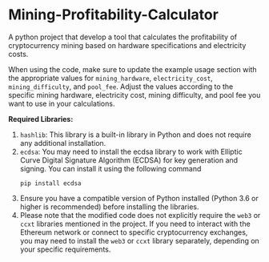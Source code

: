 # Mining-Profitability-Calculator
A python project that develop a tool that calculates the profitability of cryptocurrency mining based on hardware specifications and electricity costs.


When using the code, make sure to update the example usage section with the appropriate values for ```mining_hardware```, ```electricity_cost```, ```mining_difficulty```, and ```pool_fee```. Adjust the values according to the specific mining hardware, electricity cost, mining difficulty, and pool fee you want to use in your calculations.


__Required Libraries:__

1. ```hashlib```: This library is a built-in library in Python and does not require any additional installation.
2. ```ecdsa```: You may need to install the ecdsa library to work with Elliptic Curve Digital Signature Algorithm (ECDSA) for key generation and signing. You can install it using the following command
   ```
   pip install ecdsa
   ```
3. Ensure you have a compatible version of Python installed (Python 3.6 or higher is recommended) before installing the libraries.
4. Please note that the modified code does not explicitly require the ```web3``` or ```ccxt``` libraries mentioned in the project. If you need to interact with the Ethereum network or connect to specific cryptocurrency exchanges, you may need to install the ```web3``` or ```ccxt``` library separately, depending on your specific requirements.
